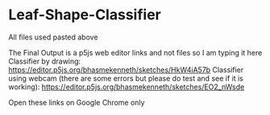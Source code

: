 # Leaf-Shape-Classifier
All files used pasted above

The Final Output is a p5js web editor links and not files so I am typing it here
Classifier by drawing: https://editor.p5js.org/bhasmekenneth/sketches/HkW4iA57b
Classifier using webcam (there are some errors but please do test and see if it is working): https://editor.p5js.org/bhasmekenneth/sketches/EO2_nWsde

Open these links on Google Chrome only
